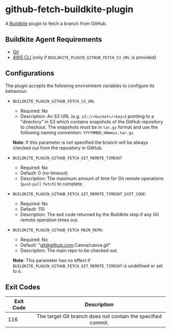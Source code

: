 # github-fetch-buildkite-plugin

A [Buildkite](https://buildkite.com) plugin to fetch a branch from GitHub.

## Buildkite Agent Requirements

- [Git](https://git-scm.com/)
- [AWS CLI](https://aws.amazon.com/cli/) (only if `BUILDKITE_PLUGIN_GITHUB_FETCH_S3_URL` is provided)

## Configurations

The plugin accepts the following environment variables to configure its behaviour:

- `BUILDKITE_PLUGIN_GITHUB_FETCH_S3_URL`
    - Required: No
    - Description: An S3 URL (e.g. `s3://<bucket>/<key>`) pointing to a "directory" in S3 which contains
        snapshots of the GitHub repository to checkout. The snapshots must be in `tar.gz` format and use the following
        naming convention: `YYYYMMDD_HHmmss.tar.gz`.

    **Note**: If this parameter is not specified the branch will be always checked out from the repository in GitHub.

- `BUILDKITE_PLUGIN_GITHUB_FETCH_GIT_REMOTE_TIMEOUT`
    - Required: No
    - Default: 0 (no timeout)
    - Description: The maximum amount of time for Git remote operations (`push` `pull` `fetch`) to complete.

- `BUILDKITE_PLUGIN_GITHUB_FETCH_GIT_REMOTE_TIMEOUT_EXIT_CODE`:
    - Required: No
    - Default: 110
    - Description: The exit code returned by the Buildkite step if any Git remote operation times out.

- `BUILDKITE_PLUGIN_GITHUB_FETCH_MAIN_REPO`:
    - Required: No
    - Default: "git@github.com:Canva/canva.git"
    - Description: The main repo to be checked out.

    **Note**: This parameter has no effect if `BUILDKITE_PLUGIN_GITHUB_FETCH_GIT_REMOTE_TIMEOUT` is undefined or
    set to `0`.

## Exit Codes

| Exit Code        | Description
| ----------- |:-------------------------------------------------------------:
| 116         | The target Git branch does not contain the specified commit.
